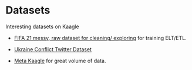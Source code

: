 # Datasets

Interesting datasets on Kaagle

- [FIFA 21 messy, raw dataset for cleaning/ exploring](https://www.kaggle.com/datasets/yagunnersya/fifa-21-messy-raw-dataset-for-cleaning-exploring) for training ELT/ETL.

- [Ukraine Conflict Twitter Dataset](https://www.kaggle.com/datasets/bwandowando/ukraine-russian-crisis-twitter-dataset-1-2-m-rows)

- [Meta Kaagle](https://www.kaggle.com/datasets/kaggle/meta-kaggle) for great volume of data.

